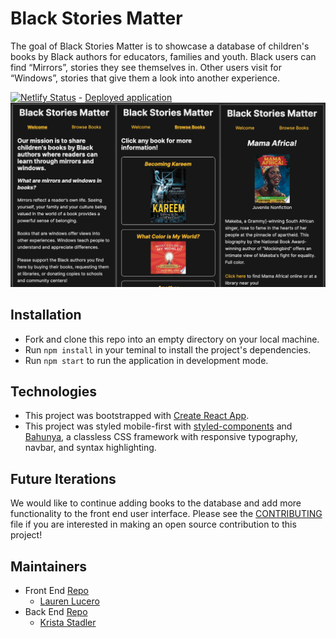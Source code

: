 # Black Stories Matter 
The goal of Black Stories Matter is to showcase a database of children's books by Black authors for educators, families and youth. 
Black users can find “Mirrors”, stories they see themselves in. Other users visit for “Windows”, stories that give them a look into another experience.

[![Netlify Status](https://api.netlify.com/api/v1/badges/cf7cb230-e741-4712-9c37-083b751bf4ed/deploy-status)](https://app.netlify.com/sites/black-stories-matter/deploys) - [Deployed application](https://black-stories-matter.netlify.app/)
![Screenshots](BSMWelcome.png)

## Installation
- Fork and clone this repo into an empty directory on your local machine.
- Run `npm install` in your teminal to install the project's dependencies.
- Run `npm start` to run the application in development mode.

## Technologies
- This project was bootstrapped with [Create React App](https://github.com/facebook/create-react-app).
- This project was styled mobile-first with [styled-components](https://styled-components.com/docs/basics) and [Bahunya](https://github.com/Kimeiga/bahunya), a classless CSS framework with responsive typography, navbar, and syntax highlighting.

## Future Iterations
We would like to continue adding books to the database and add more functionality to the front end user interface.
Please see the [CONTRIBUTING](CONTRIBUTING.md) file if you are interested in making an open source contribution to this project!

## Maintainers
- Front End [Repo](https://github.com/Black-Stories-Matter/black-stories-matter-fe) 
  - [Lauren Lucero](https://github.com/laurenlucero)
- Back End [Repo](https://github.com/Black-Stories-Matter/black_stories_matter_api) 
  - [Krista Stadler](https://github.com/kristastadler)
